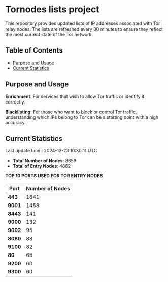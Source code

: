 # Tornodes lists project

This repository provides updated lists of IP addresses associated with Tor relay nodes. The lists are refreshed every 30 minutes to ensure they reflect the most current state of the Tor network.

## Table of Contents

- [Purpose and Usage](#purpose-and-usage)
- [Current Statistics](#current-statistics)


## Purpose and Usage

**Enrichment**: For services that wish to allow Tor traffic or identify it correctly.

**Blacklisting**: For those who want to block or control Tor traffic, understanding which IPs belong to Tor can be a starting point with a high accuracy.

## Current Statistics

Last update time : 2024-12-23 10:30:11 UTC

- **Total Number of Nodes**: 8659
- **Total of Entry Nodes**: 4862

**TOP 10 PORTS USED FOR TOR ENTRY NODES**

| **Port** | **Number of Nodes** |
|------|-----------------|
| **443**   | 1641  |
| **9001**   | 1458  |
| **8443**   | 141  |
| **9000**   | 132  |
| **9002**   | 95  |
| **8080**   | 88  |
| **9100**   | 82  |
| **80**   | 65  |
| **9200**   | 60  |
| **9300**   | 60  |

